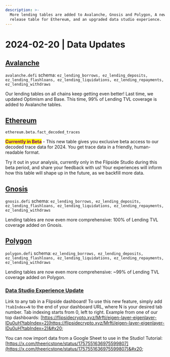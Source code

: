 ```yaml
---
description: >-
  More lending tables are added to Avalanche, Gnosis and Polygon, A new beta
  release table for Ethereum, and an upgraded data studio experience.
---
```


# 2024-02-20 | Data Updates

## [Avalanche](https://flipsidecrypto.github.io/avalanche-models/#!/overview)

`avalanche.defi` schema: `ez_lending_borrows, ez_lending_deposits, ez_lending_flashloans, ez_lending_liquidations, ez_lending_repayments, ez_lending_withdraws`

Our lending tables on all chains keep getting even better! Last time, we updated Optimism and Base. This time, 99% of Lending TVL coverage is added to Avalanche tables.

## [Ethereum](https://flipsidecrypto.github.io/ethereum-models/#!/overview)

`ethereum.beta.fact_decoded_traces`

<mark style="color:purple;">**Currently in Beta**</mark> - This new table gives you exclusive beta access to our decoded trace data for 2024. You get trace data in a friendly, human-readable format.

Try it out in your analysis, currently only in the Flipside Studio during this beta period, and share your feedback with us! Your experiences will inform how this table will shape up in the future, as we backfill more data.

## [Gnosis](https://flipsidecrypto.github.io/gnosis-models/#!/overview)

`gnosis.defi` schema: `ez_lending_borrows, ez_lending_deposits, ez_lending_flashloans, ez_lending_liquidations, ez_lending_repayments, ez_lending_withdraws`

Lending tables are now even more comprehensive: 100% of Lending TVL coverage added on Gnosis.

## [Polygon](https://flipsidecrypto.github.io/polygon-models/#!/overview)

`polygon.defi` schema: `ez_lending_borrows, ez_lending_deposits, ez_lending_flashloans, ez_lending_liquidations, ez_lending_repayments, ez_lending_withdraws`

Lending tables are now even more comprehensive: \~99% of Lending TVL coverage added on Polygon.

### [Data Studio Experience Update](https://flipsidecrypto.xyz/Mrfti/eigen-layer-eigenlayer-lDu0uH?tabIndex=2)

Link to any tab in a Flipside dashboard! To use this new feature, simply add `?tabIndex=N` to the end of your dashboard URL, where N is your desired tab number. Tab indexing starts from 0, left to right. Example from one of our top dashboards: [https://flipsidecrypto.xyz/Mrfti/eigen-layer-eigenlayer-lDu0uH?tabIndex=2](https://flipsidecrypto.xyz/Mrfti/eigen-layer-eigenlayer-lDu0uH?tabIndex=2)&#x20;

You can now import data from a Google Sheet to use in the Studio! Tutorial: [https://x.com/theericstone/status/1757551636975599807](https://x.com/theericstone/status/1757551636975599807)&#x20;
